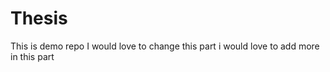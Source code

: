 # Thesis
 This is demo repo
I would love  to change this part
i would love to add more in this part
